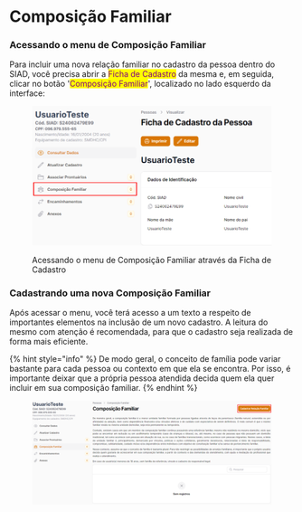 # Composição Familiar

### Acessando o menu de Composição Familiar

Para incluir uma nova relação familiar no cadastro da pessoa dentro do SIAD, você precisa abrir a <mark style="color:purple;">Ficha de Cadastro</mark> da mesma e, em seguida, clicar no botão '<mark style="color:purple;">Composição Familiar</mark>', localizado no lado esquerdo da interface:

<figure><img src="../.gitbook/assets/image (49).png" alt=""><figcaption><p>Acessando o menu de Composição Familiar através da Ficha de Cadastro</p></figcaption></figure>

### Cadastrando uma nova Composição Familiar

Após acessar o menu, você terá acesso a um texto a respeito de importantes elementos na inclusão de um novo cadastro. A leitura do mesmo com atenção é recomendada, para que o cadastro seja realizada de forma mais eficiente.

{% hint style="info" %}
De modo geral, o conceito de família pode variar bastante para cada pessoa ou contexto em que ela se encontra. Por isso, é importante deixar que a própria pessoa atendida decida quem ela quer incluir em sua composição familiar.
{% endhint %}

<figure><img src="../.gitbook/assets/image (50).png" alt=""><figcaption></figcaption></figure>
